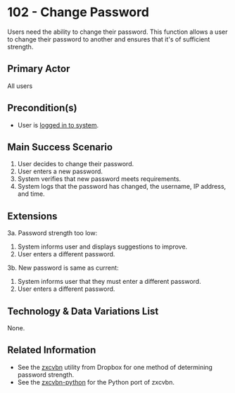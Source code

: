 # 102 - Change Password

Users need the ability to change their password. This function allows a user
to change their password to another and ensures that it's of sufficient
strength.

## Primary Actor

All users

## Precondition(s)

- User is [logged in to system][1].

## Main Success Scenario

1. User decides to change their password.
2. User enters a new password.
3. System verifies that new password meets requirements.
4. System logs that the password has changed, the username, IP address, and
   time.

## Extensions

3a. Password strength too low:

  1. System informs user and displays suggestions to improve.
  2. User enters a different password.

3b. New password is same as current:

  1. System informs user that they must enter a different password.
  2. User enters a different password.

## Technology & Data Variations List

None.

## Related Information

- See the [zxcvbn][2] utility from Dropbox for one method of determining
  password strength.
- See the [zxcvbn-python][3] for the Python port of zxcvbn.


[1]: 101_login_to_system.md
[2]: https://github.com/dropbox/zxcvbn
[3]: https://github.com/dwolfhub/zxcvbn-python

